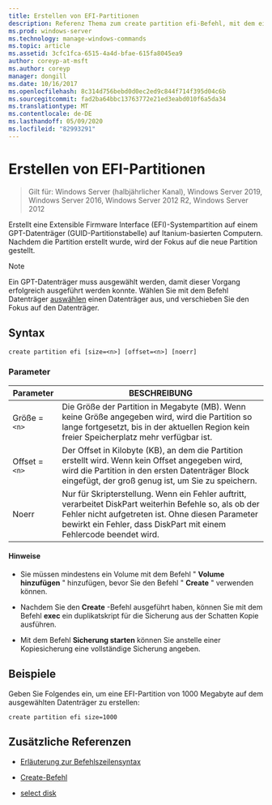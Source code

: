 ```yaml
---
title: Erstellen von EFI-Partitionen
description: Referenz Thema zum create partition efi-Befehl, mit dem eine Extensible Firmware Interface (EFI)-Systempartition auf einem GPT-Datenträger (GUID-Partitionstabelle) auf Itanium-basierten Computern erstellt wird.
ms.prod: windows-server
ms.technology: manage-windows-commands
ms.topic: article
ms.assetid: 3cfc1fca-6515-4a4d-bfae-615fa8045ea9
author: coreyp-at-msft
ms.author: coreyp
manager: dongill
ms.date: 10/16/2017
ms.openlocfilehash: 8c314d756bebd0d0ec2ed9c844f714f395d04c6b
ms.sourcegitcommit: fad2ba64bbc13763772e21ed3eabd010f6a5da34
ms.translationtype: MT
ms.contentlocale: de-DE
ms.lasthandoff: 05/09/2020
ms.locfileid: "82993291"
---
```

# <a name="create-partition-efi"></a>Erstellen von EFI-Partitionen

> Gilt für: Windows Server (halbjährlicher Kanal), Windows Server 2019, Windows Server 2016, Windows Server 2012 R2, Windows Server 2012

Erstellt eine Extensible Firmware Interface (EFI)-Systempartition auf einem GPT-Datenträger (GUID-Partitionstabelle) auf Itanium-basierten Computern. Nachdem die Partition erstellt wurde, wird der Fokus auf die neue Partition gestellt.

>[!NOTE]
> Ein GPT-Datenträger muss ausgewählt werden, damit dieser Vorgang erfolgreich ausgeführt werden konnte. Wählen Sie mit dem Befehl Datenträger [auswählen](select-disk.md) einen Datenträger aus, und verschieben Sie den Fokus auf den Datenträger.

## <a name="syntax"></a>Syntax

```
create partition efi [size=<n>] [offset=<n>] [noerr]
```

### <a name="parameters"></a>Parameter

| Parameter | BESCHREIBUNG |
| --------- | ----------- |
| Größe =`<n>` | Die Größe der Partition in Megabyte (MB). Wenn keine Größe angegeben wird, wird die Partition so lange fortgesetzt, bis in der aktuellen Region kein freier Speicherplatz mehr verfügbar ist. |
| Offset =`<n>` | Der Offset in Kilobyte (KB), an dem die Partition erstellt wird. Wenn kein Offset angegeben wird, wird die Partition in den ersten Datenträger Block eingefügt, der groß genug ist, um Sie zu speichern. |
| Noerr | Nur für Skripterstellung. Wenn ein Fehler auftritt, verarbeitet DiskPart weiterhin Befehle so, als ob der Fehler nicht aufgetreten ist. Ohne diesen Parameter bewirkt ein Fehler, dass DiskPart mit einem Fehlercode beendet wird. |

#### <a name="remarks"></a>Hinweise

- Sie müssen mindestens ein Volume mit dem Befehl " **Volume hinzufügen** " hinzufügen, bevor Sie den Befehl " **Create** " verwenden können.

- Nachdem Sie den **Create** -Befehl ausgeführt haben, können Sie mit dem Befehl **exec** ein duplikatskript für die Sicherung aus der Schatten Kopie ausführen.

- Mit dem Befehl **Sicherung starten** können Sie anstelle einer Kopiesicherung eine vollständige Sicherung angeben.

## <a name="examples"></a>Beispiele

Geben Sie Folgendes ein, um eine EFI-Partition von 1000 Megabyte auf dem ausgewählten Datenträger zu erstellen:

```
create partition efi size=1000
```

## <a name="additional-references"></a>Zusätzliche Referenzen

- [Erläuterung zur Befehlszeilensyntax](command-line-syntax-key.md)

- [Create-Befehl](create.md)

- [select disk](select-disk.md)

